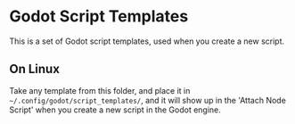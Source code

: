 # Godot Script Templates

This is a set of Godot script templates, used when you create a new script.

## On Linux
Take any template from this folder, and place it in `~/.config/godot/script_templates/`, and it will show up in the 'Attach Node Script' when you create a new script in the Godot engine.
